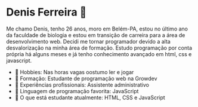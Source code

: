 # Denis Ferreira 👋

<!--
**Denisfseabra/Denisfseabra** is a ✨ _special_ ✨ repository because its `README.md` (this file) appears on your GitHub profile.-->

Me chamo Denis, tenho 26 anos, moro em Belém-PA, estou no último ano da faculdade de biologia e estou em transição de carreira para a área de desenvolvimento web. Decidi me tornar programador devido a alta desvalorização na minha área de formação. Estudo programação por conta própria há alguns meses e já tenho conhecimento avançado em html, css e javascript. 

- 🔭 Hobbies: Nas horas vagas oostumo ler e jogar
- 🌱 Formação: Estudante de programação web na Growdev
- 👯 Experiências profissionais: Assistente administrativo
- 🤔 Linguagem de programação favorita: JavaScript
- 💬 O que está estudante atualmente: HTML, CSS e JavaScript
